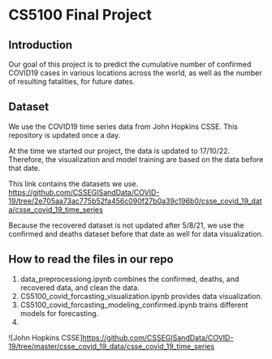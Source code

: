 # CS5100 Final Project

## Introduction  

Our goal of this project is to predict the cumulative number of confirmed COVID19 cases in various locations across the world, 
as well as the number of resulting fatalities, for future dates.  

## Dataset  

We use the COVID19 time series data from John Hopkins CSSE. This repository is updated once a day.   

At the time we started our project, the data is updated to 17/10/22. Therefore, the visualization and model training are based on the data before that date.  

This link contains the datasets we use.  
https://github.com/CSSEGISandData/COVID-19/tree/2e705aa73ac775b52fa456c090f27b0a39c196b0/csse_covid_19_data/csse_covid_19_time_series  

Because the recovered dataset is not updated after 5/8/21, we use the confirmed and deaths dataset before that date as well for data visualization.  


## How to read the files in our repo

1. data_preprocessiong.ipynb combines the confirmed, deaths, and recovered data, and clean the data. 
2. CS5100_covid_forcasting_visualization.ipynb provides data visualization.
3. CS5100_covid_forcasting_modeling_confirmed.ipynb trains different models for forecasting.
4. 




![John Hopkins CSSE]https://github.com/CSSEGISandData/COVID-19/tree/master/csse_covid_19_data/csse_covid_19_time_series
